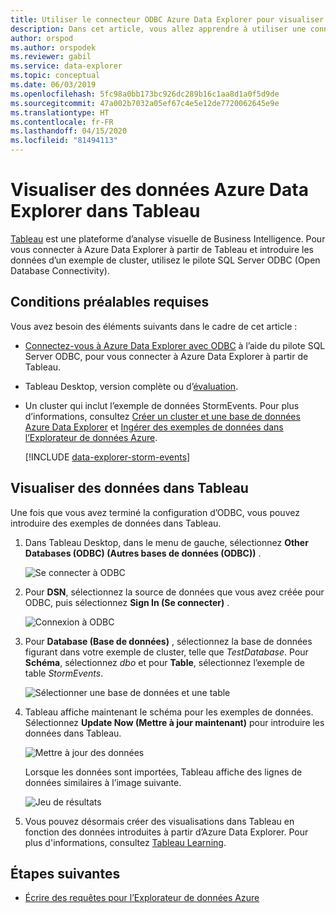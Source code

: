 ```yaml
---
title: Utiliser le connecteur ODBC Azure Data Explorer pour visualiser les données de Tableau
description: Dans cet article, vous allez apprendre à utiliser une connexion ODBC (Open Database Connectivity) à Azure Data Explorer pour visualiser les données avec Tableau.
author: orspod
ms.author: orspodek
ms.reviewer: gabil
ms.service: data-explorer
ms.topic: conceptual
ms.date: 06/03/2019
ms.openlocfilehash: 5fc98a0bb173bc926dc289b16c1aa8d1a0f5d9de
ms.sourcegitcommit: 47a002b7032a05ef67c4e5e12de7720062645e9e
ms.translationtype: HT
ms.contentlocale: fr-FR
ms.lasthandoff: 04/15/2020
ms.locfileid: "81494113"
---
```

# <a name="visualize-data-from-azure-data-explorer-in-tableau"></a>Visualiser des données Azure Data Explorer dans Tableau

 [Tableau](https://www.tableau.com/) est une plateforme d’analyse visuelle de Business Intelligence. Pour vous connecter à Azure Data Explorer à partir de Tableau et introduire les données d’un exemple de cluster, utilisez le pilote SQL Server ODBC (Open Database Connectivity). 

## <a name="prerequisites"></a>Conditions préalables requises

Vous avez besoin des éléments suivants dans le cadre de cet article :

* [Connectez-vous à Azure Data Explorer avec ODBC](connect-odbc.md) à l’aide du pilote SQL Server ODBC, pour vous connecter à Azure Data Explorer à partir de Tableau. 

* Tableau Desktop, version complète ou d’[évaluation](https://www.tableau.com/products/desktop/download).

* Un cluster qui inclut l’exemple de données StormEvents. Pour plus d’informations, consultez [Créer un cluster et une base de données Azure Data Explorer](create-cluster-database-portal.md) et [Ingérer des exemples de données dans l’Explorateur de données Azure](ingest-sample-data.md).

    [!INCLUDE [data-explorer-storm-events](includes/data-explorer-storm-events.md)]

## <a name="visualize-data-in-tableau"></a>Visualiser des données dans Tableau 

Une fois que vous avez terminé la configuration d’ODBC, vous pouvez introduire des exemples de données dans Tableau.

1. Dans Tableau Desktop, dans le menu de gauche, sélectionnez **Other Databases (ODBC) (Autres bases de données (ODBC))** .

    ![Se connecter à ODBC](media/tableau/connect-odbc.png)

1. Pour **DSN**, sélectionnez la source de données que vous avez créée pour ODBC, puis sélectionnez **Sign In (Se connecter)** .

    ![Connexion à ODBC](media/tableau/odbc-sign-in.png)

1. Pour **Database (Base de données)** , sélectionnez la base de données figurant dans votre exemple de cluster, telle que *TestDatabase*. Pour **Schéma**, sélectionnez *dbo* et pour **Table**, sélectionnez l’exemple de table *StormEvents*.

    ![Sélectionner une base de données et une table](media/tableau/select-database-table.png)

1. Tableau affiche maintenant le schéma pour les exemples de données. Sélectionnez **Update Now (Mettre à jour maintenant)** pour introduire les données dans Tableau.

    ![Mettre à jour des données](media/tableau/update-data.png)

    Lorsque les données sont importées, Tableau affiche des lignes de données similaires à l’image suivante.

    ![Jeu de résultats](media/tableau/result-set.png)

1. Vous pouvez désormais créer des visualisations dans Tableau en fonction des données introduites à partir d’Azure Data Explorer. Pour plus d'informations, consultez [Tableau Learning](https://www.tableau.com/learn).

## <a name="next-steps"></a>Étapes suivantes

* [Écrire des requêtes pour l’Explorateur de données Azure](write-queries.md)